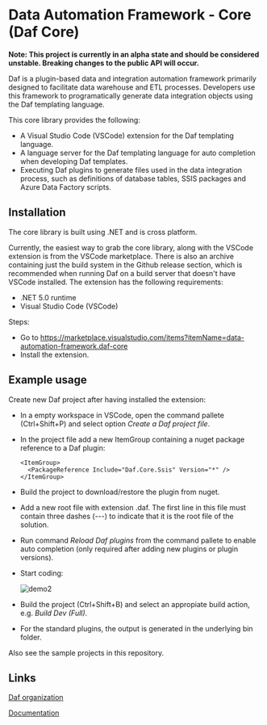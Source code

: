 # Data Automation Framework - Core (Daf Core)
**Note: This project is currently in an alpha state and should be considered unstable. Breaking changes to the public API will occur.**

Daf is a plugin-based data and integration automation framework primarily designed to facilitate data warehouse and ETL processes. Developers use this framework to programatically generate data integration objects using the Daf templating language.

This core library provides the following:
* A Visual Studio Code (VSCode) extension for the Daf templating language. 
* A language server for the Daf templating language for auto completion when developing Daf templates.
* Executing Daf plugins to generate files used in the data integration process, such as definitions of database tables, SSIS packages and Azure Data Factory scripts. 

## Installation
The core library is built using .NET and is cross platform. 

Currently, the easiest way to grab the core library, along with the VSCode extension is from the VSCode marketplace. There is also an archive containing just the build system in the Github release section, which is recommended when running Daf on a build server that doesn't have VSCode installed. The extension has the following requirements:
* .NET 5.0 runtime
* Visual Studio Code (VSCode)

Steps: 
* Go to https://marketplace.visualstudio.com/items?itemName=data-automation-framework.daf-core
* Install the extension.


## Example usage
Create new Daf project after having installed the extension: 
* In a empty workspace in VSCode, open the command pallete (Ctrl+Shift+P) and select option _Create a Daf project file_.
* In the project file add a new ItemGroup containing a nuget package reference to a Daf plugin:
  ```
  <ItemGroup>
    <PackageReference Include="Daf.Core.Ssis" Version="*" />
  </ItemGroup>
  ```
* Build the project to download/restore the plugin from nuget.
* Add a new root file with extension .daf. The first line in this file must contain three dashes (---) to indicate that it is the root file of the solution.
* Run command  _Reload Daf plugins_ from the command pallete to enable auto completion (only required after adding new plugins or plugin versions).
* Start coding:

  ![demo2](https://user-images.githubusercontent.com/1073539/116812909-865eea00-ab51-11eb-8a8b-edf29592f37b.gif)
* Build the project (Ctrl+Shift+B) and select an appropiate build action, e.g. _Build Dev (Full)_.
* For the standard plugins, the output is generated in the underlying bin folder.

Also see the sample projects in this repository.

## Links
[Daf organization](https://github.com/data-automation-framework)

[Documentation](https://data-automation-framework.com)
